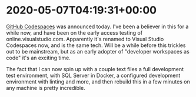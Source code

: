 # 2020-05-07T04:19:31&#43;00:00

[GitHub Codespaces](https://github.com/features/codespaces) was announced today. I&#39;ve been a believer in this for a while now, and have been on the early access testing of online.visualstudio.com. Apparently it&#39;s renamed to Visual Studio Codespaces now, and is the same tech. Will be a while before this trickles out to be mainstream, but as an early adopter of &#34;developer workspaces as code&#34; it&#39;s an exciting time.

The fact that I can now spin up with a couple text files a full development test environment, with SQL Server in Docker, a configured development environment with linting and more, and then rebuild this in a few minutes on any machine is pretty incredible.

